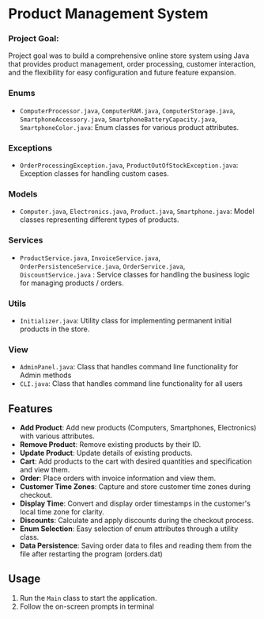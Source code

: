 # Product Management System

### Project Goal: 
Project goal was to build a comprehensive online store system using Java that provides product management, order processing, customer interaction, and the flexibility for easy configuration and future feature expansion.

### Enums

- `ComputerProcessor.java`, `ComputerRAM.java`, `ComputerStorage.java`, `SmartphoneAccessory.java`, `SmartphoneBatteryCapacity.java`, `SmartphoneColor.java`: Enum classes for various product attributes.

### Exceptions

- `OrderProcessingException.java`, `ProductOutOfStockException.java`: Exception classes for handling custom cases.


### Models

- `Computer.java`, `Electronics.java`, `Product.java`, `Smartphone.java`: 
Model classes representing different types of products.

### Services

- `ProductService.java`, `InvoiceService.java`, `OrderPersistenceService.java`, `OrderService.java`, `DiscountService.java` : Service classes for handling the business logic for managing products / orders.

### Utils

- `Initializer.java`: Utility class for implementing permanent initial products in the store.

### View

- `AdminPanel.java`: Class that handles command line functionality for Admin methods
- `CLI.java`: Class that handles command line functionality for all users

## Features

- **Add Product**: Add new products (Computers, Smartphones, Electronics) with various attributes.
- **Remove Product**: Remove existing products by their ID.
- **Update Product**: Update details of existing products.
- **Cart**: Add products to the cart with desired quantities and specification and view them.
- **Order**: Place orders with invoice information and view them.
- **Customer Time Zones**: Capture and store customer time zones during checkout.
- **Display Time**: Convert and display order timestamps in the customer's local time zone for clarity.
- **Discounts**: Calculate and apply discounts during the checkout process.
- **Enum Selection**: Easy selection of enum attributes through a utility class.
- **Data Persistence**: Saving order data to files and reading them from the file after restarting the program (orders.dat)


## Usage

1. Run the `Main` class to start the application.
2. Follow the on-screen prompts in terminal


